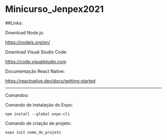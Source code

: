 # Minicurso_Jenpex2021

##Links:

Download Node.js:

https://nodejs.org/en/

Download Visual Studio Code:

https://code.visualstudio.com

Documentação React Native:

https://reactnative.dev/docs/getting-started

--------------------------------------------

Comandos:

Comando de instalação do Expo:

```npm install --global expo-cli```

Comando de criação de projeto:

```expo init nome_do_projeto```

